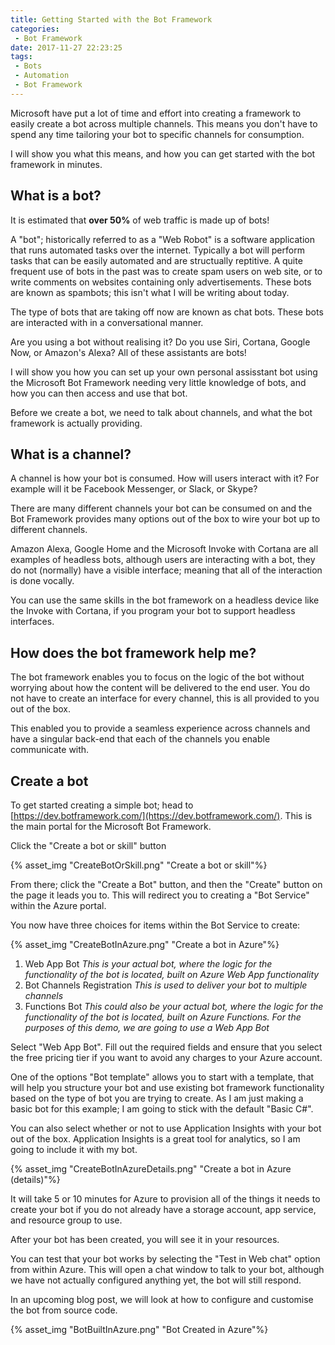 ```yaml
---
title: Getting Started with the Bot Framework
categories:
 - Bot Framework
date: 2017-11-27 22:23:25
tags:
 - Bots
 - Automation
 - Bot Framework
---
```

Microsoft have put a lot of time and effort into creating a framework to easily create a bot across multiple channels. This means you don't have to spend any time tailoring your bot to specific channels for consumption. 

I will show you what this means, and how you can get started with the bot framework in minutes.
<!-- more --> 

## What is a bot?

It is estimated that **over 50%** of web traffic is made up of bots!

A "bot"; historically referred to as a "Web Robot" is a software application that runs automated tasks over the internet. Typically a bot will perform tasks that can be easily automated and are structually reptitive. A quite frequent use of bots in the past was to create spam users on web site, or to write comments on websites containing only advertisements. These bots are known as spambots; this isn't what I will be writing about today. 

The type of bots that are taking off now are known as chat bots.
These bots are interacted with in a conversational manner.

Are you using a bot without realising it? Do you use Siri, Cortana, Google Now, or Amazon's Alexa?
All of these assistants are bots!

I will show you how you can set up your own personal assisstant bot using the Microsoft Bot Framework needing very little knowledge of bots, and how you can then access and use that bot.

Before we create a bot, we need to talk about channels, and what the bot framework is actually providing.

## What is a channel?

A channel is how your bot is consumed. How will users interact with it?
For example will it be Facebook Messenger, or Slack, or Skype?

There are many different channels your bot can be consumed on and the Bot Framework provides many options out of the box to wire your bot up to different channels.

Amazon Alexa, Google Home and the Microsoft Invoke with Cortana are all examples of headless bots, although users are interacting with a bot, they do not (normally) have a visible interface; meaning that all of the interaction is done vocally.

You can use the same skills in the bot framework on a headless device like the Invoke with Cortana, if you program your bot to support headless interfaces.

## How does the bot framework help me?

The bot framework enables you to focus on the logic of the bot without worrying about how the content will be delivered to the end user. You do not have to create an interface for every channel, this is all provided to you out of the box.

This enabled you to provide a seamless experience across channels and have a singular back-end that each of the channels you enable communicate with.

## Create a bot

To get started creating a simple bot; head to [https://dev.botframework.com/](https://dev.botframework.com/). This is the main portal for the Microsoft Bot Framework.

Click the "Create a bot or skill" button

{% asset_img "CreateBotOrSkill.png" "Create a bot or skill"%}

From there; click the "Create a Bot" button, and then the "Create" button on the page it leads you to.
This will redirect you to creating a "Bot Service" within the Azure portal.

You now have three choices for items within the Bot Service to create:

{% asset_img "CreateBotInAzure.png" "Create a bot in Azure"%}

1. Web App Bot
*This is your actual bot, where the logic for the functionality of the bot is located, built on Azure Web App functionality*
1. Bot Channels Registration
*This is used to deliver your bot to multiple channels*
1. Functions Bot
*This could also be your actual bot, where the logic for the functionality of the bot is located, built on Azure Functions. For the purposes of this demo, we are going to use a Web App Bot*

Select "Web App Bot".
Fill out the required fields and ensure that you select the free pricing tier if you want to avoid any charges to your Azure account.

One of the options "Bot template" allows you to start with a template, that will help you structure your bot and use existing bot framework functionality based on the type of bot you are trying to create. As I am just making a basic bot for this example; I am going to stick with the default "Basic C#".

You can also select whether or not to use Application Insights with your bot out of the box. Application Insights is a great tool for analytics, so I am going to include it with my bot.

{% asset_img "CreateBotInAzureDetails.png" "Create a bot in Azure (details)"%}

It will take 5 or 10 minutes for Azure to provision all of the things it needs to create your bot if you do not already have a storage account, app service, and resource group to use.

After your bot has been created, you will see it in your resources.

You can test that your bot works by selecting the "Test in Web chat" option from within Azure.
This will open a chat window to talk to your bot, although we have not actually configured anything yet, the bot will still respond.

In an upcoming blog post, we will look at how to configure and customise the bot from source code.

{% asset_img "BotBuiltInAzure.png" "Bot Created in Azure"%}

